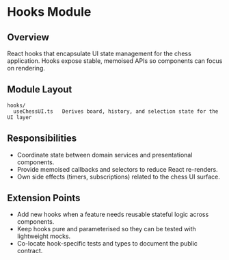 # Hooks Module

## Overview
React hooks that encapsulate UI state management for the chess application. Hooks expose stable, memoised APIs so components can focus on rendering.

## Module Layout
```
hooks/
  useChessUI.ts   Derives board, history, and selection state for the UI layer
```

## Responsibilities
- Coordinate state between domain services and presentational components.
- Provide memoised callbacks and selectors to reduce React re-renders.
- Own side effects (timers, subscriptions) related to the chess UI surface.

## Extension Points
- Add new hooks when a feature needs reusable stateful logic across components.
- Keep hooks pure and parameterised so they can be tested with lightweight mocks.
- Co-locate hook-specific tests and types to document the public contract.
